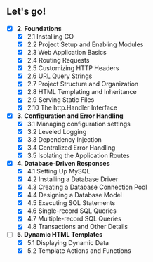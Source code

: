 ## Let's go!

- [x] **2. Foundations**
   - [x] 2.1 Installing GO
   - [x] 2.2 Project Setup and Enabling Modules
   - [x] 2.3 Web Application Basics
   - [x] 2.4 Routing Requests
   - [x] 2.5 Customizing HTTP Headers
   - [x] 2.6 URL Query Strings
   - [x] 2.7 Project Structure and Organization 
   - [x] 2.8 HTML Templating and Inheritance
   - [x] 2.9 Serving Static Files
   - [x] 2.10 The http.Handler Interface 
- [x] **3. Configuration and Error Handling**
   - [x] 3.1 Managing configuration settings
   - [x] 3.2 Leveled Logging 
   - [x] 3.3 Dependency Injection
   - [x] 3.4 Centralized Error Handling
   - [x] 3.5 Isolating the Application Routes
- [x] **4. Database-Driven Responses** 
   - [x] 4.1 Setting Up MySQL
   - [x] 4.2 Installing a Database Driver   
   - [x] 4.3 Creating a Database Connection Pool
   - [x] 4.4 Designing a Database Model
   - [x] 4.5 Executing SQL Statements 
   - [x] 4.6 Single-record SQL Queries
   - [x] 4.7 Multiple-record SQL Queries
   - [x] 4.8 Transactions and Other Details 
- [ ] **5. Dynamic HTML Templates**
   - [x] 5.1 Displaying Dynamic Data
   - [x] 5.2 Template Actions and Functions